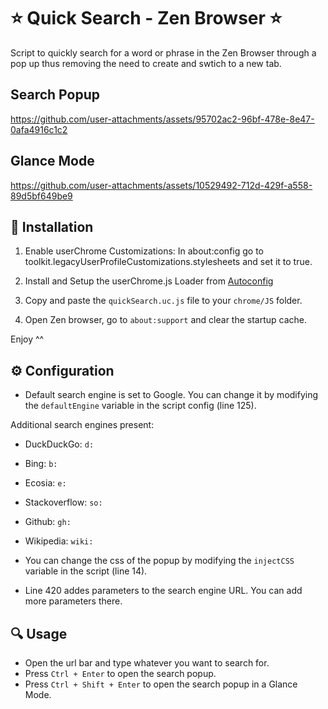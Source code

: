 # ⭐ Quick Search - Zen Browser ⭐
Script to quickly search for a word or phrase in the Zen Browser through a pop up thus removing the need to create and swtich to a new tab.

## Search Popup

https://github.com/user-attachments/assets/95702ac2-96bf-478e-8e47-0afa4916c1c2


## Glance Mode



https://github.com/user-attachments/assets/10529492-712d-429f-a558-89d5bf649be9



## 🔧 Installation
1. Enable userChrome Customizations: In about:config go to toolkit.legacyUserProfileCustomizations.stylesheets and set it to true.

2. Install and Setup the userChrome.js Loader from [Autoconfig](https://github.com/MrOtherGuy/fx-autoconfig/tree/master)

3. Copy and paste the `quickSearch.uc.js` file to your `chrome/JS` folder.

4. Open Zen browser, go to `about:support` and clear the startup cache.

Enjoy ^^


## ⚙️ Configuration

- Default search engine is set to Google. You can change it by modifying the `defaultEngine` variable in the script config (line 125). 

Additional search engines present:

- DuckDuckGo: `d:`
- Bing: `b:`
- Ecosia: `e:`
- Stackoverflow: `so:`
- Github: `gh:`
- Wikipedia: `wiki:`


- You can change the css of the popup by modifying the `injectCSS` variable in the script (line 14).


- Line 420 addes parameters to the search engine URL. You can add more parameters there.


## 🔍 Usage
- Open the url bar and type whatever you want to search for.
- Press `Ctrl + Enter` to open the search popup.
- Press `Ctrl + Shift + Enter` to open the search popup in a Glance Mode.


